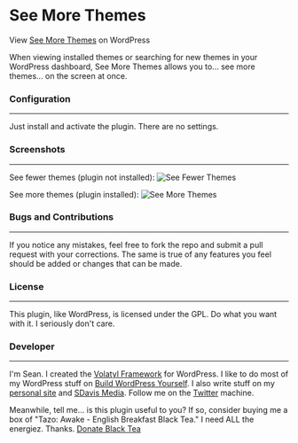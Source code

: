 See More Themes
=====================

View [See More Themes](http://wordpress.org/plugins/see-more-themes/) on WordPress

When viewing installed themes or searching for new themes in your WordPress dashboard, See More Themes allows you to... see more themes... on the screen at once.

### Configuration
---

Just install and activate the plugin. There are no settings.

### Screenshots
---

See fewer themes (plugin not installed):
![See Fewer Themes](http://buildwpyourself.com/wp-content/uploads/2014/04/see-fewer-themes.png)

See more themes (plugin installed):
![See More Themes](http://buildwpyourself.com/wp-content/uploads/2014/04/see-more-themes.png)

### Bugs and Contributions
---

If you notice any mistakes, feel free to fork the repo and submit a pull request with your corrections. The same is true of any features you feel should be added or changes that can be made. 

### License
---

This plugin, like WordPress, is licensed under the GPL. Do what you want with it. I seriously don't care. 

### Developer
---

I'm Sean. I created the [Volatyl Framework](http://volatylthemes.com) for WordPress. I like to do most of my WordPress stuff on [Build WordPress Yourself](http://buildwpyourself.com/). I also write stuff on my [personal site](http://seandavis.co) and [SDavis Media](http://sdavismedia.com). Follow me on the [Twitter](http://sdvs.me/twitter) machine.

Meanwhile, tell me... is this plugin useful to you? If so, consider buying me a box of "Tazo: Awake - English Breakfast Black Tea." I need ALL the energiez. Thanks. [Donate Black Tea](https://www.paypal.com/cgi-bin/webscr?cmd=_s-xclick&hosted_button_id=52HQDSEUA542S)
